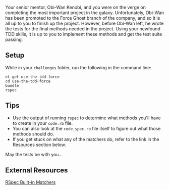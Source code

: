 Your senior mentor, Obi-Wan Kenobi, and you were on the verge on completing the most important project in the galaxy.
Unfortunately, Obi-Wan has been promoted to the Force Ghost branch of the company, and so it is all up to you to finish up the project.
However, before Obi-Wan left, he wrote the tests for the final methods needed in the project.
Using your newfound TDD skills, it is up to you to implement these methods and get the test suite passing.

## Setup
While in your `challenges` folder, run the following in the command line:

```no-highlight
et get use-the-tdd-force
cd use-the-tdd-force
bundle
rspec
```

## Tips
- Use the output of running `rspec` to determine what methods you'll have to create in your `code.rb` file.
- You can also look at the `code_spec.rb` file itself to figure out what those methods should do.
- If you get stuck on what any of the matchers do, refer to the link in the Resources section below.

May the tests be with you...

## External Resources
[RSpec Built-in Matchers](http://www.relishapp.com/rspec/rspec-expectations/v/3-4/docs/built-in-matchers)
